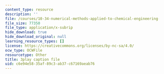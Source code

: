 ```yaml
---
content_type: resource
description: ''
file: /courses/10-34-numerical-methods-applied-to-chemical-engineering-fall-2015/c6e94e5835af89c3ab37c67169aeab76_w9GJyvkHbNM.srt
file_size: 77350
file_type: application/x-subrip
hide_download: true
hide_download_original: null
learning_resource_types: []
license: https://creativecommons.org/licenses/by-nc-sa/4.0/
ocw_type: OCWFile
resourcetype: Other
title: 3play caption file
uid: c6e94e58-35af-89c3-ab37-c67169aeab76
---
```

